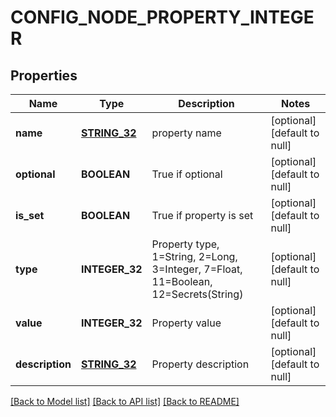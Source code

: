 # CONFIG_NODE_PROPERTY_INTEGER

## Properties
Name | Type | Description | Notes
------------ | ------------- | ------------- | -------------
**name** | [**STRING_32**](STRING_32.md) | property name | [optional] [default to null]
**optional** | **BOOLEAN** | True if optional | [optional] [default to null]
**is_set** | **BOOLEAN** | True if property is set | [optional] [default to null]
**type** | **INTEGER_32** | Property type, 1&#x3D;String, 2&#x3D;Long, 3&#x3D;Integer, 7&#x3D;Float, 11&#x3D;Boolean, 12&#x3D;Secrets(String) | [optional] [default to null]
**value** | **INTEGER_32** | Property value | [optional] [default to null]
**description** | [**STRING_32**](STRING_32.md) | Property description | [optional] [default to null]

[[Back to Model list]](../README.md#documentation-for-models) [[Back to API list]](../README.md#documentation-for-api-endpoints) [[Back to README]](../README.md)


